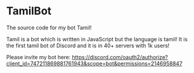 # TamilBot
The source code for my bot Tamil!

Tamil is a bot which is written in JavaScript but the language is tamil!
It is the first tamil bot of Discord and it is in 40+ servers with 1k users!

Please invite my bot here:
https://discord.com/oauth2/authorize?client_id=747211869881761943&scope=bot&permissions=2146958847
